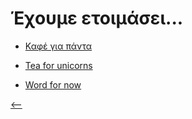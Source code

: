 #  Έχουμε ετοιμάσει...

* [Καφέ για πάντα]()

* [Tea for unicorns]()

* [Word for now]()

[<--](index.md)
